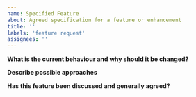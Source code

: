 ```yaml
---
name: Specified Feature
about: Agreed specification for a feature or enhancement
title: ''
labels: 'feature request'
assignees: ''
---
```


**What is the current behaviour and why should it be changed?**
<!-- Please give a precise description of the status quo and why this is not optimal. -->

**Describe possible approaches**
<!--
List possible approaches with pros and cons, reference any relevant discussion threads if possible, and consider tagging the main participants.
Please note the contribution guidelines (https://github.com/jamulussoftware/jamulus/blob/master/CONTRIBUTING.md), especially the part about "keeping it simple and stupid".
-->

<!-- Describe the solution you'd like -->

**Has this feature been discussed and generally agreed?**
<!-- Don't worry about requesting something that hasn't been discussed - we'll just move it to Discussion if we think it's unclear. But ideally, issues should have an agreed, clear specification such that anyone could action it without much help. -->
